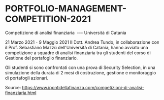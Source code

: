 # PORTFOLIO-MANAGEMENT-COMPETITION-2021

Competizione di analisi finanziaria 
​​​ --- Università di Catania


21 Marzo 2021 - 9 Maggio 2021
Il Dott. Andrea Tundo, in collaborazione
con il Prof. Sebastiano Mazzù
dell'Università di Catania,
hanno avviato una competizione a squadre
di analisi finanziaria tra gli studenti del corso 
di Gestione del portafoglio finanziario.

Gli studenti si sono confrontati
con una prova di Security Selection,
in una simulazione della durata di 2 mesi
di costruzione, gestione e monitoraggio
di portafogli azionari.

Source: https://www.ipontidellafinanza.com/competizioni-di-analisi-finanziaria.html
